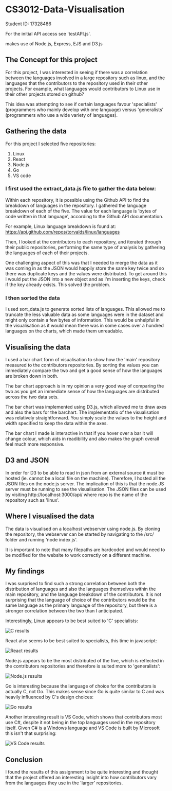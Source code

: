 # CS3012-Data-Visualisation
Student ID: 17328486

For the initial API access see 'testAPI.js'.

makes use of Node.js, Express, EJS and D3.js

## The Concept for this project

For this project, I was interested in seeing if there was a correlation between the languages involved in a large repository such as linux, and the languages that the contributors to the repository used in their other projects. For example, what languages would contributors to Linux use in their other projects stored on github?

This idea was attempting to see if certain languages favour 'specialists' (programmers who mainly develop with one language) versus 'generalists' (programmers who use a wide variety of languages).

## Gathering the data

For this project I selected five repositories:

1) Linux  
2) React  
3) Node.js  
4) Go  
5) VS code

### I first used the extract_data.js file to gather the data below:

Within each repository, it is possible using the Github API to find the breakdown of languages in the repository. I gathered the language breakdown of each of the five. The value for each language is 'bytes of code written in that language', according to the Github API documentation.

For example, Linux language breakdown is found at: https://api.github.com/repos/torvalds/linux/languages

Then, I looked at the contributors to each repository, and iterated through their public repositories, performing the same type of analysis by gathering the languages of each of their projects.

One challenging aspect of this was that I needed to merge the data as it was coming in as the JSON would happily store the same key twice and so there was duplicate keys and the values were distributed. To get around this I would put the JSON into a new object and as I'm inserting the keys, check if the key already exists. This solved the problem.

### I then sorted the data 
I used sort_data.js to generate sorted lists of languages. This allowed me to truncate the less valuable data as some languages were in the dataset and might only contain a few bytes of information. This would be unhelpful in the visualisation as it would mean there was in some cases over a hundred languages on the charts, which made them unreadable.

## Visualising the data

I used a bar chart form of visualisation to show how the 'main' repository measured to the contributors repositories. By sorting the values you can immediately compare the two and get a good sense of how the languages are broken down in both.

The bar chart approach is in my opinion a very good way of comparing the two as you get an immediate sense of how the languages are distributed across the two data sets.

The bar chart was implemented using D3.js, which allowed me to draw axes and also the bars for the barchart. The implementatio of the visualisation was relatively straightforward. You simply scale the values to the height and width specified to keep the data within the axes.

The bar chart I made is interactive in that if you hover over a bar it will change colour, which aids in readibility and also makes the graph overall feel much more responsive.

## D3 and JSON

In order for D3 to be able to read in json from an external source it must be hosted (ie. cannot be a local file on the machine). Therefore, I hosted all the JSON files on the node.js server. The implication of this is that the node.JS server must be running to see the visualisation. The JSON files can be used by visiting http://localhost:3000/api/<repo> where repo is the name of the repository such as 'linux'.

## Where I visualised the data

The data is visualised on a localhost webserver using node.js. By cloning the repository, the webserver can be started by navigating to the /src/ folder and running 'node index.js'. 

It is important to note that many filepaths are hardcoded and would need to be modified for the website to work correctly on a different machine.

## My findings

I was surprised to find such a strong correlation between both the distribution of languages and also the languages themselves within the main repository, and the language breakdown of the contributors. It is not surprising that the language of choice of the contributors would be the same language as the primary language of the repository, but there is a stronger correlation between the two than I anticipated.

Interestingly, Linux appears to be best suited to 'C' specialists:

![C results](https://github.com/davidh234/CS3012-Data-Visualisation/blob/master/src/views/images/results-linux.png)

React also seems to be best suited to specialists, this time in javascript:

![React results](https://github.com/davidh234/CS3012-Data-Visualisation/blob/master/src/views/images/results-react.png)

Node.js appears to be the most distributed of the five, which is reflected in the contributors repositories and therefore is suited more to 'generalists':

![Node.js results](https://github.com/davidh234/CS3012-Data-Visualisation/blob/master/src/views/images/results-nodejs.png)

Go is interesting because the language of choice for the contributors is actually C, not Go. This makes sense since Go is quite similar to C and was heavily influenced by C's design choices:

![Go results](https://github.com/davidh234/CS3012-Data-Visualisation/blob/master/src/views/images/results-go.png)

Another interesting result is VS Code, which shows that contributors most use C#, despite it not being in the top languages used in the repository itself. Given C# is a Windows language and VS Code is built by Microsoft this isn't that surprising:

![VS Code results](https://github.com/davidh234/CS3012-Data-Visualisation/blob/master/src/views/images/results-vscode.png)


## Conclusion

I found the results of this assignment to be quite interesting and thought that the project offered an interesting insight into how contributors vary from the languages they use in the 'larger' repositories. 
